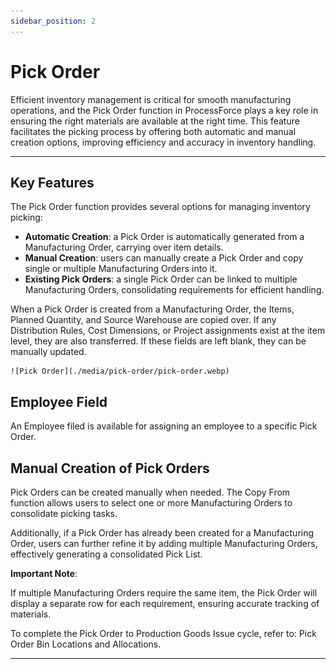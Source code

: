 ```yaml
---
sidebar_position: 2
---
```


# Pick Order

Efficient inventory management is critical for smooth manufacturing operations, and the Pick Order function in ProcessForce plays a key role in ensuring the right materials are available at the right time. This feature facilitates the picking process by offering both automatic and manual creation options, improving efficiency and accuracy in inventory handling.

---

## Key Features

The Pick Order function provides several options for managing inventory picking:

- **Automatic Creation**: a Pick Order is automatically generated from a Manufacturing Order, carrying over item details.
- **Manual Creation**: users can manually create a Pick Order and copy single or multiple Manufacturing Orders into it.
- **Existing Pick Orders**: a single Pick Order can be linked to multiple Manufacturing Orders, consolidating requirements for efficient handling.

When a Pick Order is created from a Manufacturing Order, the Items, Planned Quantity, and Source Warehouse are copied over. If any Distribution Rules, Cost Dimensions, or Project assignments exist at the item level, they are also transferred. If these fields are left blank, they can be manually updated.

    ![Pick Order](./media/pick-order/pick-order.webp)

## Employee Field

An Employee filed is available for assigning an employee to a specific Pick Order.

## Manual Creation of Pick Orders

Pick Orders can be created manually when needed. The Copy From function allows users to select one or more Manufacturing Orders to consolidate picking tasks.

Additionally, if a Pick Order has already been created for a Manufacturing Order, users can further refine it by adding multiple Manufacturing Orders, effectively generating a consolidated Pick List.

**Important Note**:

If multiple Manufacturing Orders require the same item, the Pick Order will display a separate row for each requirement, ensuring accurate tracking of materials.

To complete the Pick Order to Production Goods Issue cycle, refer to: Pick Order Bin Locations and Allocations.

---
